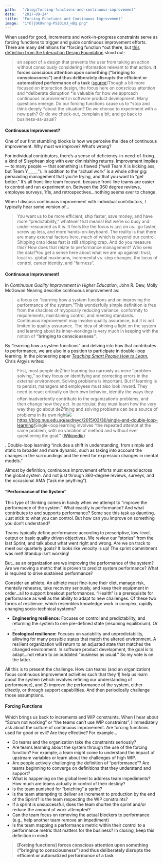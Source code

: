 ```yaml
---
path:	"/blog/forcing-functions-and-continuous-improvement"
date:	"2017-09-24"
title:	"Forcing Functions and Continuous Improvement"
image:	"1*OljOKOvnng-P5iD1mJ_HBg.png"
---
```


When used for good, increments and work-in-progress constraints serve as forcing functions to trigger and guide continuous improvement efforts. There are many definitions for *forcing function *out there, but [this definition from the Interaction Design Foundation](https://www.interaction-design.org/literature/book/the-glossary-of-human-computer-interaction/forcing-functions) stood out:


> an aspect of a design that prevents the user from taking an action without consciously considering information relevant to that action. **It forces conscious attention upon something (“bringing to consciousness”) and thus deliberately disrupts the efficient or automatized performance of a task** ([source](https://www.interaction-design.org/literature/book/the-glossary-of-human-computer-interaction/forcing-functions))Though a bit more focused on interaction design, the focus here on *conscious* attention and *deliberate disruption *is valuable for how we approach continuous improvement in software product development. Many questions emerge. Do our forcing functions cause us to *stop and think deeply *about the situation? Do we choose to experiment with a new path? Or do we check-out, complain a bit, and go back to business-as-usual?

#### Continuous Improvement?

One of our first stumbling blocks is how we perceive the idea of continuous improvement. Why must we improve? What’s wrong?

For individual contributors, there’s a sense of deficiency-in-need-of-fixing…a kind of Sisyphean slog with ever diminishing returns. Improvement implies — to many people — that something is flawed (“well Team X is kicking ass, but Team Y\_\_\_\_\_”). In addition to the “actual work” is a whole other gig: persuading management that you’re trying, and that you want to “get better.” It’s all front-line team focused, because front-line teams are easier to control and run experiment on. Between the 360 degree reviews, employee surveys, 1:1s, and retrospectives…nothing seems ever to change.

When I discuss continuous improvement with individual contributors, I typically hear some version of…


> You want us to be more efficient, ship faster, save money, and have more “predictability,” whatever that means! But we’re so busy and under-resourced as it is. It feels like the focus is just on us…go faster, screw up less, and more hands-on-keyboard. The reality is that there are many external factors here, much of which is beyond our control. Shipping crap ideas fast is still shipping crap. And do you measure this? How does that relate to performance management? Who sees the data?You get a sense here about what we are up against: trust, local vs. global maximums, incremental vs. step changes, the locus of control, career identity, and “fairness”.

#### Continuous Improvement!

In *Continuous Quality Improvement in Higher Education*, John R. Dew, Molly McGowan Nearing describe continuous improvement as:


> a focus on “learning how a system functions and on improving the performance of the system.”This wonderfully simple definition is free from the shackles of myopically reducing variance, conformity to requirements, maintaining control, and meeting standards. Continuous improvement may involve quality assurance, but it is not limited to quality assurance. The idea of shining a light on the system and learning about its inner-workings is very much in keeping with the notion of **“bringing to consciousness”**.

By “learning how a system functions” and delving into how that contributes to performance, we are also in a position to participate in double-loop learning. In the pioneering paper [*Teaching Smart People How to Learn*](http://pds8.egloos.com/pds/200805/20/87/chris_argyris_learning.pdf), Chris Argyis writes:


> First, most people deŽfine learning too narrowly as mere ‘‘problem solving,’’ so they focus on identifying and correcting errors in the external environment. Solving problems is important. But if learning is to persist, managers and employees must also look inward. They need to react critically on their own behavior, identify the ways they often inadvertently contribute to the organization’s problems, and then change how they act. In particular, they must learn how the very way they go about deŽfining and solving problems can be a source of problems in its own right![](/images/1*OljOKOvnng-P5iD1mJ_HBg.png)<https://blog.nus.edu.sg/audreyc/2015/03/30/single-and-double-loop-learning/>Single-loop learning involves “the repeated attempt at the same problem, with no variation of method and without ever questioning the goal.” ([Wikipedia](https://en.wikipedia.org/wiki/Double-loop_learning))

. Double-loop learning “includes a shift in understanding, from simple and static to broader and more dynamic, such as taking into account the changes in the surroundings and the need for expression changes in mental models.”

Almost by definition, continuous improvement efforts must extend across the global system. And not just through 360-degree reviews, surveys, and the occasional AMA (“ask me anything”).

#### “Performance of the System”

This type of thinking comes in handy when we attempt to “improve the performance of the system.” What exactly is performance? And what contributes to and supports performance? Some see this task as daunting. Just stick to what you can control. But how can you improve on something you don’t understand?

Teams typically define performance according to prescriptive, low-level, output or basic quality driven objectives. We review our “stories” from the last Sprint, and talk about what went right and wrong. Are we on track to meet our quarterly goals? It looks like velocity is up! The sprint commitment was met! Standup isn’t working!

But…as an organization are we improving the performance of the system? Are we moving a metric that is proven to predict system performance? What is required to drive sustained performance?

Consider an athlete. An athlete must fine-tune their diet, manage risk, mentally rehearse, take recovery seriously, and keep their equipment in order…all to support breakout performances. “Health” is a prerequisite for performance as well as the ability to adapt to new challenges. Of these two forms of resilience, which resembles knowledge work in complex, rapidly changing socio-technical systems?

* **Engineering resilience:** Focuses on control and predictability, and returning the system to one pre-defined state (resuming equilibrium). Or …
* **Ecological resilience:** Focuses on variability and unpredictability, allowing for many possible states that match the altered environment. A resilient organization will return to an adjusted state that matches the changed environment.
In software product development, the goal is to adapt…not return to an outdated “business as usual.” So my vote is on the latter.

All this is to present the challenge. How can teams (and an organization) focus continuous improvement activities such that they 1) help us learn about the system (which involves refining our understanding of performance), and 2) improve the performance of the system, either directly, or through support capabilities. And then periodically challenge those assumptions.

#### Forcing Functions

Which brings us back to increments and WIP constraints. When I hear about “Scrum not working” or “the teams can’t use WIP constraints”, I immediately ask about the culture of continuous improvement. Are forcing functions used for good or evil? Are they effective? For example…

* Do teams and the organization take the constraints seriously?
* Are teams learning about the system through the use of the forcing function? For example, a team might come to understand the impact of upstream variables or learn about the challenges of high WIP.
* Are people actively challenging the definition of “performance”? Are teams beginning to converge on definitions that they understand and support?
* What is happening on the global level to address team impediments? How much are teams actually in control of their destiny?
* Is the team punished for “botching” a sprint?
* Is the team attempting to deliver an increment to production by the end of the Sprint? Is the team respecting the WIP constraints?
* If a sprint is unsuccessful, does the team shorten the sprint and/or reduce the amount of work attempted?
* Can the team focus on removing the actual blockers to performance (e.g., help another team remove an impediment)
* Is the team mapping a performance metric within their control to a performance metric that matters for the business?
In closing, keep this definition in mind:


> **[Forcing functions] forces conscious attention upon something (“bringing to consciousness”) and thus deliberately disrupts the efficient or automatized performance of a task**